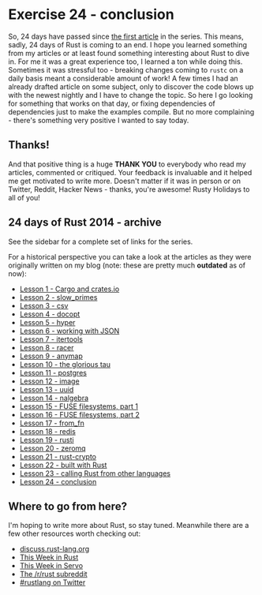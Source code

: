 # Exercise 24 - conclusion

So, 24 days have passed since [the first article](day1.md) in the series. This means, sadly, 24 days of Rust is coming to an end. I hope you learned something from my articles or at least found something interesting about Rust to dive in. For me it was a great experience too, I learned a ton while doing this. Sometimes it was stressful too - breaking changes coming to `rustc` on a daily basis meant a considerable amount of work! A few times I had an already drafted article on some subject, only to discover the code blows up with the newest nightly and I have to change the topic. So here I go looking for something that works on that day, or fixing dependencies of dependencies just to make the examples compile. But no more complaining - there's something very positive I wanted to say today.

Thanks!
-------

And that positive thing is a huge **THANK YOU** to everybody who read my articles, commented or critiqued. Your feedback is invaluable and it helped me get motivated to write more. Doesn't matter if it was in person or on Twitter, Reddit, Hacker News - thanks, you're awesome! Rusty Holidays to all of you!

24 days of Rust 2014 - archive
------------------------------

See the sidebar for a complete set of links for the series.

For a historical perspective you can take a look at the articles as they were originally written on my blog (note: these are pretty much **outdated** as of now):

* [Lesson 1 - Cargo and crates.io](https://siciarz.net/24-days-rust-cargo-and-cratesio/)
* [Lesson 2 - slow_primes](https://siciarz.net/24-days-rust-slow_primes/)
* [Lesson 3 - csv](https://siciarz.net/24-days-of-rust-csv/)
* [Lesson 4 - docopt](https://siciarz.net/24-days-of-rust-docopt/)
* [Lesson 5 - hyper](https://siciarz.net/24-days-of-rust-hyper/)
* [Lesson 6 - working with JSON](https://siciarz.net/24-days-of-rust-working-json/)
* [Lesson 7 - itertools](https://siciarz.net/24-days-of-rust-itertools/)
* [Lesson 8 - racer](https://siciarz.net/24-days-of-rust-racer/)
* [Lesson 9 - anymap](https://siciarz.net/24-days-of-rust-anymap/)
* [Lesson 10 - the glorious tau](https://siciarz.net/24-days-of-rust-glorious-tau/)
* [Lesson 11 - postgres](https://siciarz.net/24-days-of-rust-postgres/)
* [Lesson 12 - image](https://siciarz.net/24-days-of-rust-image/)
* [Lesson 13 - uuid](https://siciarz.net/24-days-of-rust-uuid/)
* [Lesson 14 - nalgebra](https://siciarz.net/24-days-of-rust-nalgebra/)
* [Lesson 15 - FUSE filesystems, part 1](https://siciarz.net/24-days-of-rust-fuse-filesystems-part-1/)
* [Lesson 16 - FUSE filesystems, part 2](https://siciarz.net/24-days-of-rust-fuse-filesystems-part-2/)
* [Lesson 17 - from_fn](https://siciarz.net/24-days-of-rust-from_fn/)
* [Lesson 18 - redis](https://siciarz.net/24-days-of-rust-redis/)
* [Lesson 19 - rusti](https://siciarz.net/24-days-of-rust-rusti/)
* [Lesson 20 - zeromq](https://siciarz.net/24-days-of-rust-zeromq/)
* [Lesson 21 - rust-crypto](https://siciarz.net/24-days-of-rust-rust-crypto/)
* [Lesson 22 - built with Rust](https://siciarz.net/24-days-of-rust-built-with-rust/)
* [Lesson 23 - calling Rust from other languages](https://siciarz.net/24-days-of-rust-calling-rust-from-other-languages/)
* [Lesson 24 - conclusion](https://siciarz.net/24-days-of-rust-conclusion/)

Where to go from here?
----------------------

I'm hoping to write more about Rust, so stay tuned. Meanwhile there are a few other resources worth checking out:

* [discuss.rust-lang.org](http://discuss.rust-lang.org/)
* [This Week in Rust](http://this-week-in-rust.org/)
* [This Week in Servo](http://blog.servo.org/)
* [The /r/rust subreddit](http://www.reddit.com/r/rust)
* [#rustlang on Twitter](https://twitter.com/hashtag/rustlang)
